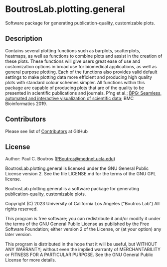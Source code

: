 # BoutrosLab.plotting.general

Software package for generating publication-quality, customizable plots. 

## Description

Contains several plotting functions such as barplots, scatterplots, heatmaps, as well as functions to combine plots and assist in the creation of these plots. 
These functions will give users great ease of use and customization options in broad use for biomedical applications, as well as general purpose plotting. 
Each of the functions also provides valid default settings to make plotting data more efficient and producing high quality plots with standard colour schemes simpler. 
All functions within this package are capable of producing plots that are of the quality to be presented in scientific publications and journals. 
P'ng et al.; [BPG: Seamless, automated and interactive visualization of scientific data](doi:10.1186/s12859-019-2610-2); BMC Bioinformatics 2019.

## Contributors
Please see list of [Contributors](https://uclahs-cds.github.io/public-R-BoutrosLab-plotting-general/authors.html) at GitHub

## License

Author: Paul C. Boutros (PBoutros@mednet.ucla.edu)

BoutrosLab.plotting.general is licensed under the GNU General Public License version 2. See the file LICENSE.md for the terms of the GNU GPL license.

BoutrosLab.plotting.general is a software package for generating publication-quality, customizable plots.

Copyright (C) 2023 University of California Los Angeles ("Boutros Lab") All rights reserved.

This program is free software; you can redistribute it and/or modify it under the terms of the GNU General Public License as published by the Free Software Foundation; either version 2 of the License, or (at your option) any later version.

This program is distributed in the hope that it will be useful, but WITHOUT ANY WARRANTY; without even the implied warranty of MERCHANTABILITY or FITNESS FOR A PARTICULAR PURPOSE. See the GNU General Public License for more details.